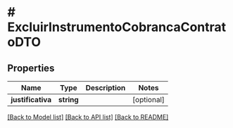 # # ExcluirInstrumentoCobrancaContratoDTO

## Properties

Name | Type | Description | Notes
------------ | ------------- | ------------- | -------------
**justificativa** | **string** |  | [optional]

[[Back to Model list]](../../README.md#models) [[Back to API list]](../../README.md#endpoints) [[Back to README]](../../README.md)
